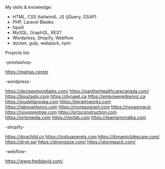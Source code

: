 My skills & knowledge:
- HTML, CSS (tailwind), JS (jQuery, GSAP)
- PHP, Laravel Blades
- liquid
- MySQL, GraphQL, REST
- Wordpress, Shopify, Webflow
- docker, gulp, webpack, npm

Projects list:

-prestashop-

https://matras.center

-wordpress-

https://devisesmondiales.com/
https://pantherhealthcarecanada.com/
https://bouzaglo.com
https://dynajet.ca
https://empoweredpelvic.ca
https://joudeljanoska.com
https://keratinworks.com
https://laknowltonco.com
https://moreaugrant.com
https://novagrow.io
https://novoprestige.com
https://prtsconstruction.com
https://prtsmedia.com
https://resfab.com
https://teamannmalka.com

-shopify-

https://dogchild.co
https://joshuaperets.com
https://dynamicbikecare.com/
https://drye.se/
https://strongsize.com/
https://stormpack.com/

-webflow-

https://www.freddavid.com/
